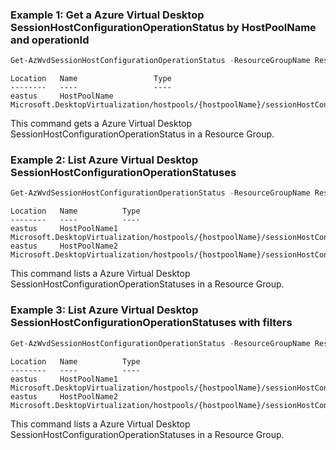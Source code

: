 
### Example 1: Get a Azure Virtual Desktop SessionHostConfigurationOperationStatus by HostPoolName and operationId

```powershell
Get-AzWvdSessionHostConfigurationOperationStatus -ResourceGroupName ResourceGroupName -HostPoolName HostPoolName -OperationId operationId
```

```output
Location   Name                 Type
--------   ----                 ----
eastus     HostPoolName Microsoft.DesktopVirtualization/hostpools/{hostpoolName}/sessionHostConfigurations/default/operationStatuses
```

This command gets a Azure Virtual Desktop SessionHostConfigurationOperationStatus in a Resource Group.

### Example 2: List Azure Virtual Desktop SessionHostConfigurationOperationStatuses

```powershell
Get-AzWvdSessionHostConfigurationOperationStatus -ResourceGroupName ResourceGroupName -HostPoolName HostPoolName
```

```output
Location   Name          Type
--------   ----          ----
eastus     HostPoolName1 Microsoft.DesktopVirtualization/hostpools/{hostpoolName}/sessionHostConfigurations/default/operationStatuses
eastus     HostPoolName2 Microsoft.DesktopVirtualization/hostpools/{hostpoolName}/sessionHostConfigurations/default/operationStatuses
```

This command lists a Azure Virtual Desktop SessionHostConfigurationOperationStatuses in a Resource Group.


### Example 3: List Azure Virtual Desktop SessionHostConfigurationOperationStatuses with filters

```powershell
Get-AzWvdSessionHostConfigurationOperationStatus -ResourceGroupName ResourceGroupName -HostPoolName HostPoolName -isLatest:$false -isNonTerminal
```

```output
Location   Name          Type
--------   ----          ----
eastus     HostPoolName1 Microsoft.DesktopVirtualization/hostpools/{hostpoolName}/sessionHostConfigurations/default/operationStatuses
eastus     HostPoolName2 Microsoft.DesktopVirtualization/hostpools/{hostpoolName}/sessionHostConfigurations/default/operationStatuses
```

This command lists a Azure Virtual Desktop SessionHostConfigurationOperationStatuses in a Resource Group.
